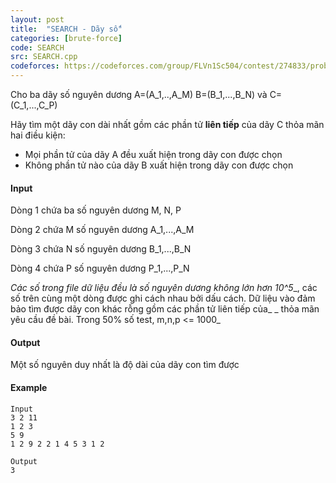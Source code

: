 ```yaml
---
layout: post
title:  "SEARCH - Dãy số"
categories: [brute-force]
code: SEARCH
src: SEARCH.cpp
codeforces: https://codeforces.com/group/FLVn1Sc504/contest/274833/problem/F
---
```




  


Cho ba dãy số nguyên dương A=(A\_1,..,A\_M) B=(B\_1,...,B\_N) và C=(C\_1,...,C\_P)

Hãy tìm một dãy con dài nhất gồm các phần tử **liên tiếp** của dãy C thỏa mãn hai điều kiện:

+ Mọi phần tử của dãy A đều xuất hiện trong dãy con được chọn
+ Không phần tử nào của dãy B xuất hiện trong dãy con được chọn

#### Input

Dòng 1 chứa ba số nguyên dương M, N, P

Dòng 2 chứa M số nguyên dương A\_1,...,A\_M

Dòng 3 chứa N số nguyên dương B\_1,...,B\_N

Dòng 4 chứa P số nguyên dương P\_1,...,P\_N

_Các số trong file dữ liệu đều là số nguyên dương không lớn hơn 10^5__, các số trên cùng một dòng được ghi cách nhau bởi dấu cách. Dữ liệu vào đảm bảo tìm được dãy con khác rỗng gồm các phần tử liên tiếp của_ _ thỏa mãn yêu cầu đề bài. Trong 50% số test, m,n,p <= 1000_

#### Output

Một số nguyên duy nhất là độ dài của dãy con tìm được

#### Example

```
Input
3 2 11
1 2 3
5 9
1 2 9 2 2 1 4 5 3 1 2 

Output
3
```

<!--more-->

